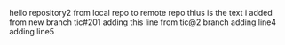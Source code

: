 hello repository2 from local repo to remote repo
thius is the text i added from new branch tic#201
adding this line from tic@2 branch
adding line4
adding line5